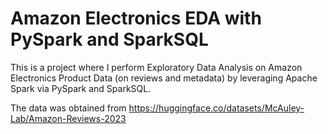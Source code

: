 # Amazon Electronics EDA with PySpark and SparkSQL
This is a project where I perform Exploratory Data Analysis on Amazon Electronics Product Data (on reviews and metadata) by leveraging Apache Spark via PySpark and SparkSQL. 

The data was obtained from https://huggingface.co/datasets/McAuley-Lab/Amazon-Reviews-2023

